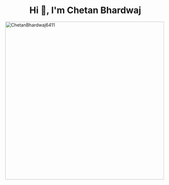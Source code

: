 <h1 align="center"> Hi 👋, I'm Chetan Bhardwaj </h1>


<!-- <p align="left"> <img src="https://komarev.com/ghpvc/?username=chetanbhardwaj6411&label=Profile%20views&color=0e75b6&style=flat" alt="chetanbhardwaj6411" /> </p> -->



<!-- <p align="left"> <img src="https://komarev.com/ghpvc/?username=chetanbhardwaj6411&label=Profile%20views&color=0e75b6&style=flat" alt="chetanbhardwaj6411" /> </p> -->

<!-- <p align="left"> <a href="https://github.com/ryo-ma/github-profile-trophy"><img src="https://github-profile-trophy.vercel.app/?username=chetanbhardwaj6411" alt="chetanbhardwaj6411" /></a> </p> -->



<!-- <h3 align="left">Connect with me:</h3>
<p align="left">
<a href="https://instagram.com/chetan_bhardwaj12" target="blank"><img align="center" src="https://raw.githubusercontent.com/rahuldkjain/github-profile-readme-generator/master/src/images/icons/Social/instagram.svg" alt="chetan_bhardwaj12" height="30" width="40" /></a>
<a href="https://codeforces.com/profile/chetanbhardwaj" target="blank"><img align="center" src="https://raw.githubusercontent.com/rahuldkjain/github-profile-readme-generator/master/src/images/icons/Social/codeforces.svg" alt="chetanbhardwaj" height="30" width="40" /></a>
<a href="https://www.leetcode.com/chetan_bhardwaj01" target="blank"><img align="center" src="https://raw.githubusercontent.com/rahuldkjain/github-profile-readme-generator/master/src/images/icons/Social/leet-code.svg" alt="chetan_bhardwaj01" height="30" width="40" /></a>
<a href="https://www.codechef.com/users/chetan_012" target="blank"><img align="center" src="https://cdn.jsdelivr.net/npm/simple-icons@3.1.0/icons/codechef.svg" alt="chetan_012" height="30" width="40" /></a>
<a href="https://www.hackerrank.com/coolchet2002" target="blank"><img align="center" src="https://raw.githubusercontent.com/rahuldkjain/github-profile-readme-generator/master/src/images/icons/Social/hackerrank.svg" alt="coolchet2002" height="30" width="40" /></a>
</p> -->



<!-- <h3 align="left">Languages and Tools:</h3>
<p align="left"> <a href="https://aws.amazon.com" target="_blank" rel="noreferrer"> <img src="https://raw.githubusercontent.com/devicons/devicon/master/icons/amazonwebservices/amazonwebservices-original-wordmark.svg" alt="aws" width="40" height="40"/> </a> <a href="https://www.cprogramming.com/" target="_blank" rel="noreferrer"> <img src="https://raw.githubusercontent.com/devicons/devicon/master/icons/c/c-original.svg" alt="c" width="40" height="40"/> </a> <a href="https://www.w3schools.com/cpp/" target="_blank" rel="noreferrer"> <img src="https://raw.githubusercontent.com/devicons/devicon/master/icons/cplusplus/cplusplus-original.svg" alt="cplusplus" width="40" height="40"/> </a> <a href="https://www.w3schools.com/css/" target="_blank" rel="noreferrer"> <img src="https://raw.githubusercontent.com/devicons/devicon/master/icons/css3/css3-original-wordmark.svg" alt="css3" width="40" height="40"/> </a> <a href="https://golang.org" target="_blank" rel="noreferrer"> <img src="https://raw.githubusercontent.com/devicons/devicon/master/icons/go/go-original.svg" alt="go" width="40" height="40"/> </a> <a href="https://www.w3.org/html/" target="_blank" rel="noreferrer"> <img src="https://raw.githubusercontent.com/devicons/devicon/master/icons/html5/html5-original-wordmark.svg" alt="html5" width="40" height="40"/> </a> <a href="https://www.java.com" target="_blank" rel="noreferrer"> <img src="https://raw.githubusercontent.com/devicons/devicon/master/icons/java/java-original.svg" alt="java" width="40" height="40"/> </a> <a href="https://www.mysql.com/" target="_blank" rel="noreferrer"> <img src="https://raw.githubusercontent.com/devicons/devicon/master/icons/mysql/mysql-original-wordmark.svg" alt="mysql" width="40" height="40"/> </a> -->



<!-- <p><img align="center" src="https://github-readme-stats.vercel.app/api?username=chetanbhardwaj6411&count_private=true&show_icons=true&theme=radical&locale=en&hide=stars,prs,issues" alt="chetanbhardwaj6411" /></p> -->

<!-- <p><img align="center" src="https://github-readme-stats.vercel.app/api/top-langs?username=chetanbhardwaj6411&show_icons=true&theme=radical&locale=en&layout=compact" alt="chetanbhardwaj6411" /></p> -->

<!-- <p><img align="center" width="500px" src="https://github-readme-streak-stats.herokuapp.com/?user=ChetanBhardwaj6411&theme=dark" alt="ChetanBhardwaj6411" /></p> -->





<p><image width="500px" src="https://github-readme-stats.vercel.app/api?username=ChetanBhardwaj6411&count_private=true&theme=radical" alt="ChetanBhardwaj6411"></p>

<!--




<!--

**ChetanBhardwaj6411/ChetanBhardwaj6411** is a ✨ _special_ ✨ repository because its `README.md` (this file) appears on your GitHub profile.

Here are some ideas to get you started:

- 🔭 I’m currently working on ...
- 🌱 I’m currently learning ...
- 👯 I’m looking to collaborate on ...
- 🤔 I’m looking for help with ...
- 💬 Ask me about ...
- 📫 How to reach me: ...
- 😄 Pronouns: ...
- ⚡ Fun fact: ...

-->
